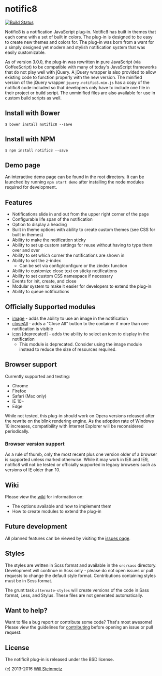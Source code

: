 # notific8

[![Build Status](https://travis-ci.org/willsteinmetz/notific8.svg?branch=master)](https://travis-ci.org/willsteinmetz/notific8)

Notific8 is a notification JavaScript plug-in. Notific8 has built in themes that each come with a set of built in colors. The plug-in is designed to be easy to create new themes and colors for. The plug-in was born from a want for a simply designed yet modern and stylish notification system that was easily customizable.

As of version 3.0.0, the plug-in was rewritten in pure JavaScript (via CoffeeScript) to be compatible with many of today's JavaScript frameworks that do not play well with jQuery. A jQuery wrapper is also provided to allow existing code to function properly with the new version. The minified version of the jQuery wrapper `jquery.notific8.min.js` has a copy of the notific8 code included so that developers only have to include one file in their project or build script. The unminified files are also available for use in custom build scripts as well.

## Install with Bower

    $ bower install notific8 --save

## Install with NPM

    $ npm install notific8 --save

## Demo page

An interactive demo page can be found in the root directory. It can be launched by running `npm start demo` after installing the node modules required for development.

## Features

* Notifications slide in and out from the upper right corner of the page
* Configurable life span of the notification
* Option to display a heading
* Built in theme options with ability to create custom themes (see CSS for built in themes)
* Ability to make the notification sticky
* Ability to set up custom settings for reuse without having to type them over and over
* Ability to set which corner the notifications are shown in
* Ability to set the z-index
    * Can be set via config/configure or the zindex function
* Ability to customize close text on sticky notifications
* Ability to set custom CSS namespace if necessary
* Events for init, create, and close
* Modular system to make it easier for developers to extend the plug-in
* Ability to queue notifications

## Officially Supported modules

* [image](https://github.com/willsteinmetz/notific8-image) - adds the ability to use an image in the notification
* [closeAll](https://github.com/willsteinmetz/notific8-closeall) - adds a "Close All" button to the container if more than one notification is visible
* [icon](https://github.com/willsteinmetz/notific8-icon) [deprecated] - adds the ability to select an icon to display in the notification
    * This module is deprecated. Consider using the image module instead to reduce the size of resources required.

## Browser support

Currently supported and testing:

* Chrome
* Firefox
* Safari (Mac only)
* IE 10+
* Edge

While not tested, this plug-in should work on Opera versions released after the rewrite on the blink rendering engine. As the adoption rate of Windows 10 increases, compatibility with Internet Explorer will be reconsidered periodically.

### Browser version support

As a rule of thumb, only the most recent plus one version older of a browser is supported unless marked otherwise. While it may work in IE8 and IE9, notific8 will not be tested or officially supported in legacy browsers such as versions of IE older than 10.

## Wiki

Please view the [wiki](https://github.com/ralivue/notific8/wiki) for information on:

* The options available and how to implement them
* How to create modules to extend the plug-in

## Future development

All planned features can be viewed by visiting the [issues page](https://github.com/ralivue/notific8/issues).

## Styles

The styles are written in Scss format and available in the `src/sass` directory. Development will continue in Scss only - please do not open issues or pull requests to change the default style format. Contributions containing styles must be in Scss format.

The grunt task `alternate-styles` will create versions of the code in Sass format, Less, and Stylus. These files are not generated automatically.

## Want to help?

Want to file a bug report or contribute some code? That's most awesome! Please view the guidelines for [contributing](http://github.com/willsteinmetz/notific8/blob/master/CONTRIBUTING.md) before opening an issue or pull request.

## License

The notific8 plug-in is released under the BSD license.

(c) 2013-2016 [Will Steinmetz](http://willsteinmetz.net)
